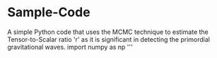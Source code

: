 # Sample-Code
A simple Python code that uses the MCMC technique to estimate the Tensor-to-Scalar ratio  'r' as it is significant in detecting the primordial gravitational waves.
import numpy as np '''
